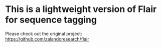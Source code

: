 # This is a lightweight version of Flair for sequence tagging

Please check out the original project: https://github.com/zalandoresearch/flair

